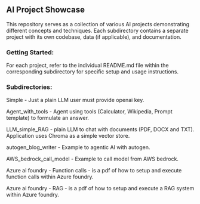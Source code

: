 ## AI Project Showcase
This repository serves as a collection of various AI projects demonstrating different concepts and techniques. Each subdirectory contains a separate project with its own codebase, data (if applicable), and documentation.

### Getting Started:

For each project, refer to the individual README.md file within the corresponding subdirectory for specific setup and usage instructions.

### Subdirectories:
Simple - Just a plain LLM user must provide openai key.

Agent_with_tools - Agent using tools (Calculator, Wikipedia, Prompt template) to formulate an answer.

LLM_simple_RAG - plain LLM to chat with documents (PDF, DOCX and TXT). Application uses Chroma as a simple vector store.

autogen_blog_writer - Example to agentic AI with autogen.

AWS_bedrock_call_model - Example to call model from AWS bedrock.

Azure ai foundry - Function calls -  is a pdf of how to setup and execute function calls within Azure foundry.

Azure ai foundry - RAG -  is a pdf of how to setup and execute a RAG system within Azure foundry.